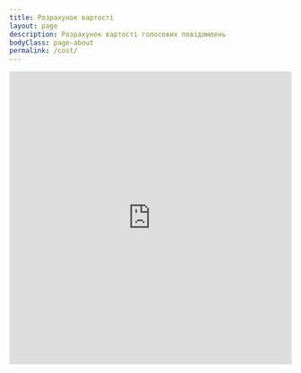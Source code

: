 ```yaml
---
title: Розрахунок вартості
layout: page
description: Розрахунок вартості голосових повідомлень
bodyClass: page-about
permalink: /cost/
---
```


<div style="width: 100%; height: 524px; border: 0;">
    <iframe src="https://z.osd24.com/calc_dialler/calc_dialer.php" frameborder="0" style="width: 100%; height: 100%; max-width: 1024px; max-height: 1024px;"></iframe>
</div>


<!-- <style>
    iframe {
    width: 100%;
    height: 100%;
    max-width: 1024px;
    max-height: 1024px; /* Наприклад, максимальна висота 600px */
    margin: 0 auto;
    display: block;
}
</style> -->
    